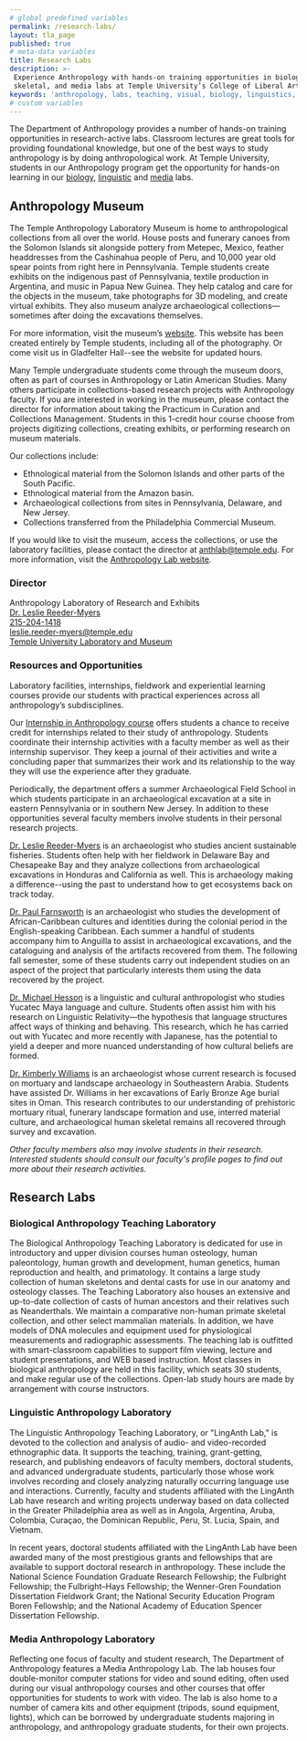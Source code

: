 ```yaml
---
# global predefined variables
permalink: /research-labs/
layout: tla_page
published: true
# meta-data variables
title: Research Labs
description: >-
 Experience Anthropology with hands-on training opportunities in biology, linguistic,
 skeletal, and media labs at Temple University’s College of Liberal Arts.
keywords: 'anthropology, labs, teaching, visual, biology, linguistics, media, skeletal'
# custom variables
---
```

The Department of Anthropology provides a number of hands-on training opportunities in research-active labs. Classroom lectures are great tools for providing foundational knowledge, but one of the best ways to study anthropology is by doing anthropological work. At Temple University, students in our Anthropology program get the opportunity for hands-on learning in our [biology](#biological-anthropology-research-lab), [linguistic](#linguistic-anthropology-laboratory) and [media](#media-anthropology-laboratory) labs.

## Anthropology Museum
The Temple Anthropology Laboratory Museum is home to anthropological collections from all over the world. House posts and funerary canoes from the Solomon Islands sit alongside pottery from Metepec, Mexico, feather headdresses from the Cashinahua people of Peru, and 10,000 year old spear points from right here in Pennsylvania. Temple students create exhibits on the indigenous past of Pennsylvania, textile production in Argentina, and music in Papua New Guinea. They help catalog and care for the objects in the museum, take photographs for 3D modeling, and create virtual exhibits. They also museum analyze archaeological collections—sometimes after doing the excavations themselves.

For more information, visit the museum’s [website](https://www.tuanthmuseum.com/). This website has been created entirely by Temple students, including all of the photography. Or come visit us in Gladfelter Hall--see the website for updated hours.

Many Temple undergraduate students come through the museum doors, often as part of courses in Anthropology or Latin American Studies. Many others participate in collections-based research projects with Anthropology faculty. If you are interested in working in the museum, please contact the director for information about taking the Practicum in Curation and Collections Management. Students in this 1-credit hour course choose from projects digitizing collections, creating exhibits, or performing research on museum materials.

Our collections include:

- Ethnological material from the Solomon Islands and other parts of the South Pacific.
- Ethnological material from the Amazon basin.
- Archaeological collections from sites in Pennsylvania, Delaware, and New Jersey.
- Collections transferred from the Philadelphia Commercial Museum.

If you would like to visit the museum, access the collections, or use the laboratory facilities, please contact the director at [anthlab@temple.edu](mailto:anthlab@temple.edu). For more information, visit the [Anthropology Lab website](http://gamma.library.temple.edu/anthropologylab/).

### Director
Anthropology Laboratory of Research and Exhibits<br>
[Dr. Leslie Reeder-Myers](https://liberalarts.temple.edu/academics/faculty/reeder-myers-leslie)<br>
[215-204-1418](tel:2152041418)<br>
[leslie.reeder-myers@temple.edu](mailto:leslie.reeder-myers@temple.edu)<br>
[Temple University Laboratory and Museum](https://www.tuanthmuseum.com/)

### Resources and Opportunities
Laboratory facilities, internships, fieldwork and experiential learning courses provide our students with practical experiences across all anthropology’s subdisciplines. 

Our [Internship in Anthropology course](https://bulletin.temple.edu/search/?search=ANTH+4185) offers students a chance to receive credit for internships related to their study of anthropology. Students coordinate their internship activities with a faculty member as well as their internship supervisor. They keep a journal of their activities and write a concluding paper that summarizes their work and its relationship to the way they will use the experience after they graduate.

Periodically, the department offers a summer Archaeological Field School in which students participate in an archaeological excavation at a site in eastern Pennsylvania or in southern New Jersey. In addition to these opportunities several faculty members involve students in their personal research projects.

[Dr. Leslie Reeder-Myers](https://liberalarts.temple.edu/academics/faculty/reeder-myers-leslie) is an archaeologist who studies ancient sustainable fisheries. Students often help with her fieldwork in Delaware Bay and Chesapeake Bay and they analyze collections from archaeological excavations in Honduras and California as well. This is archaeology making a difference--using the past to understand how to get ecosystems back on track today.

[Dr. Paul Farnsworth](https://liberalarts.temple.edu/academics/faculty/farnsworth-paul) is an archaeologist who studies the development of African-Caribbean cultures and identities during the colonial period in the English-speaking Caribbean. Each summer a handful of students accompany him to Anguilla to assist in archaeological excavations, and the cataloguing and analysis of the artifacts recovered from them. The following fall semester, some of these students carry out independent studies on an aspect of the project that particularly interests them using the data recovered by the project.

[Dr. Michael Hesson](https://liberalarts.temple.edu/academics/faculty/hesson-michael) is a linguistic and cultural anthropologist who studies Yucatec Maya language and culture. Students often assist him with his research on Linguistic Relativity—the hypothesis that language structures affect ways of thinking and behaving. This research, which he has carried out with Yucatec and more recently with Japanese, has the potential to yield a deeper and more nuanced understanding of how cultural beliefs are formed.

[Dr. Kimberly Williams](https://liberalarts.temple.edu/academics/faculty/williams-kimberly-d) is an archaeologist whose current research is focused on mortuary and landscape archaeology in Southeastern Arabia. Students have assisted Dr. Williams in her excavations of Early Bronze Age burial sites in Oman. This research contributes to our understanding of prehistoric mortuary ritual, funerary landscape formation and use, interred material culture, and archaeological human skeletal remains all recovered through survey and excavation.

_Other faculty members also may involve students in their research. Interested students should consult our faculty's profile pages to find out more about their research activities._
 
## Research Labs
### Biological Anthropology Teaching Laboratory
The Biological Anthropology Teaching Laboratory is dedicated for use in introductory and upper division courses human osteology, human paleontology, human growth and development, human genetics, human reproduction and health, and primatology. It contains a large study collection of human skeletons and dental casts for use in our anatomy and osteology classes. The Teaching Laboratory also houses an extensive and up-to-date collection of casts of human ancestors and their relatives such as Neanderthals. We maintain a comparative non-human primate skeletal collection, and other select mammalian materials. In addition, we have models of DNA molecules and equipment used for physiological measurements and radiographic assessments. The teaching lab is outfitted with smart-classroom capabilities to support film viewing, lecture and student presentations, and WEB based instruction. Most classes in biological anthropology are held in this facility, which seats 30 students, and make regular use of the collections. Open-lab study hours are made by arrangement with course instructors.

### Linguistic Anthropology Laboratory
The Linguistic Anthropology Teaching Laboratory, or "LingAnth Lab," is devoted to the collection and analysis of audio- and video-recorded ethnographic data.  It supports the teaching, training, grant-getting, research, and publishing endeavors of faculty members, doctoral students, and advanced undergraduate students, particularly those whose work involves recording and closely analyzing naturally occurring language use and interactions.  Currently, faculty and students affiliated with the LingAnth Lab have research and writing projects underway based on data collected in the Greater Philadelphia area as well as in Angola, Argentina, Aruba, Colombia, Curaçao, the Dominican Republic, Peru, St. Lucia, Spain, and Vietnam.

In recent years, doctoral students affiliated with the LingAnth Lab have been awarded many of the most prestigious grants and fellowships that are available to support doctoral research in anthropology.  These include the National Science Foundation Graduate Research Fellowship; the Fulbright Fellowship; the Fulbright–Hays Fellowship; the Wenner-Gren Foundation Dissertation Fieldwork Grant; the National Security Education Program Boren Fellowship; and the National Academy of Education Spencer Dissertation Fellowship.

### Media Anthropology Laboratory
Reflecting one focus of faculty and student research, The Department of Anthropology features a Media Anthropology Lab. The lab houses four double-monitor computer stations for video and sound editing, often used during our visual anthropology courses and other courses that offer opportunities for students to work with video. The lab is also home to a number of camera kits and other equipment (tripods, sound equipment, lights), which can be borrowed by undergraduate students majoring in anthropology, and anthropology graduate students, for their own projects.
